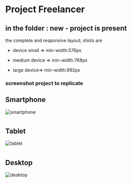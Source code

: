 # Project Freelancer

## in the folder : new - project is present
the complete and responsive layout;
shots are

* device small => min-width:576px

* medium device => min-width:768px

* large device=> min-width:992px

### screenshot project to replicate
## Smartphone
![smartphone](https://user-images.githubusercontent.com/96775417/230323399-2df2e5ac-8e0e-4cf7-979f-a7c8eaa2d6cf.png)
#
## Tablet
![tablet](https://user-images.githubusercontent.com/96775417/230323441-ec7c3213-acba-47fa-8ae0-4f82ff5a7e79.png)
#
## Desktop
![desktop](https://user-images.githubusercontent.com/96775417/230323486-484213bb-5f9c-4ab3-a33d-9856b16e1272.png)

